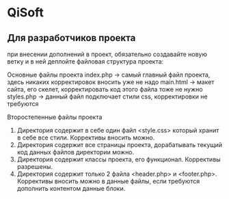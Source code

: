 # QiSoft

## Для разработчиков проекта
при внесении дополнений в проект, обязательно создавайте новую ветку и в ней деплойте
файловая структура проекта:

Основные файлы проекта
index.php -> самый главный файл проекта, здесь никаких корректировок вносить уже не надо
main.html -> макет сайта, его скелет, корректировать код этого файла тоже не нужно
styles.php -> данный файл подключает стили css, корректировки не требуются

Второстепенные файлы проекта
1. Директория <styles/> содержит в себе один файл <style.css> который хранит в себе все стили. Коррективы вносить можно.
2. Директория <pages/> содержит все страницы проекта, дорабатывать текущий код данных файлов директории можно.
3. Директория <classes/> содержит классы проекта, его функционал. Коррективы разрешены.
4. Директория <blocks/> содержит только 2 файла <header.php> и <footer.php>. Коррективы вносить можно в данные файлы, если требуются дополнить контентом данные блоки.
